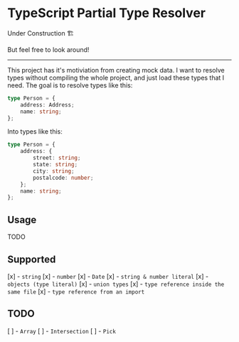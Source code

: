 # TypeScript Partial Type Resolver

Under Construction 🏗

But feel free to look around!

---

This project has it's motiviation from creating mock data. I want to resolve types without compiling the whole project, and just load these types that I need. The goal is to resolve types like this:

```ts
type Person = {
	address: Address;
	name: string;
};
```

Into types like this:

```ts
type Person = {
	address: {
		street: string;
		state: string;
		city: string;
		postalcode: number;
	};
	name: string;
};
```

## Usage

TODO

## Supported

[x] - `string`
[x] - `number`
[x] - `Date`
[x] - `string & number literal`
[x] - `objects (type literal)`
[x] - `union types`
[x] - `type reference inside the same file`
[x] - `type reference from an import`

## TODO

[ ] - `Array`
[ ] - `Intersection`
[ ] - `Pick`
